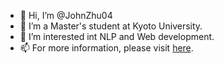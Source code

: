 - 👋 Hi, I’m @JohnZhu04
- 👀 I’m a Master's student at Kyoto University.
- 🌱 I’m interested int NLP and Web development.   
- 📫 For more information, please visit [here](https://johnzhu04.github.io/).
